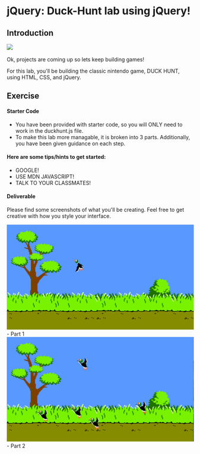# jQuery: Duck-Hunt lab using jQuery!

## Introduction

![](https://media.giphy.com/media/TWxWXeuF8rIhG/giphy.gif)

Ok, projects are coming up so lets keep building games!

For this lab, you'll be building the classic nintendo game, DUCK HUNT, using HTML, CSS, and jQuery.

## Exercise

#### Starter Code

- You have been provided with starter code, so you will ONLY need to work in the duckhunt.js file. 
- To make this lab more managable, it is broken into 3 parts. Additionally, you have been given guidance on each step. 

#### Here are some __tips/hints__ to get started:

- GOOGLE! 
- USE MDN JAVASCRIPT!
- TALK TO YOUR CLASSMATES!

#### Deliverable

Please find some screenshots of what you'll be creating.  Feel free to get creative with how you style your interface.

![Screen-shot](./images/duck-hunt-part-1.png) - Part 1
![Screen-shot](./images/duck-hunt-part-2.png) - Part 2

